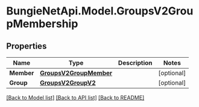 
# BungieNetApi.Model.GroupsV2GroupMembership

## Properties

Name | Type | Description | Notes
------------ | ------------- | ------------- | -------------
**Member** | [**GroupsV2GroupMember**](GroupsV2GroupMember.md) |  | [optional] 
**Group** | [**GroupsV2GroupV2**](GroupsV2GroupV2.md) |  | [optional] 

[[Back to Model list]](../README.md#documentation-for-models)
[[Back to API list]](../README.md#documentation-for-api-endpoints)
[[Back to README]](../README.md)

